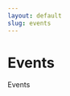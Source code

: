 ```yaml
---
layout: default
slug: events
---
```

<div class="wrapper"><h1 class="title"><i class="far fa-calendar"></i>Events</h1><div id="calendar" class="far fa-calendar">Events</div></div>
